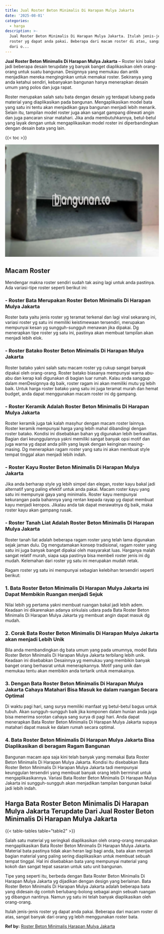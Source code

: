```yaml
---
title: Jual Roster Beton Minimalis Di Harapan Mulya Jakarta
date: '2025-08-01'
categories:
  - harga
description: >-
  Jual Roster Beton Minimalis Di Harapan Mulya Jakarta. Itulah jenis-jenis
  roster yg dapat anda pakai. Beberapa dari macam roster di atas, sangat banyak
  dari o...
---
```


**Jual Roster Beton Minimalis Di Harapan Mulya Jakarta** – Roster kini bakal jadi beberapa desain terupdate yg banyak banget diaplikasikan oleh orang-orang untuk suatu bangunan. Designnya yang memukau dan antik menjadikan mereka menginginkan untuk memakai roster. Sekiranya yang anda ketahui sendiri, kebanyakan bangunan hanya menerapkan desain umum yang polos dan juga rapat.

Roster merupakan salah satu bata dengan desain yg terdapat lubang pada material yang diaplikasikan pada bangunan. Mengaplikasikan model bata yang satu ini tentu akan menjadikan gaya bangunan menjadi lebih menarik. Selain itu, tampilan model roster juga akan sangat gampang dilewati angin dan juga pancaran sinar matahari. Jika anda membutuhkannya, betul-betul yang layak dengan untuk mengaplikasikan model roster ini diperbandingkan dengan desain bata yang lain.

{{< toc >}}

![Jual Roster Beton Minimalis Di Harapan Mulya Jakarta](/images/bata-roster-minimalis-17.png)

## Macam Roster

Mendengar makna roster sendiri sudah tak asing lagi untuk anda pastinya. Ada variasi-tipe roster seperti berikut ini:

### \- Roster Bata Merupakan Roster Beton Minimalis Di Harapan Mulya Jakarta

Roster bata yaitu jenis roster yg teramat terkenal dan lagi viral sekarang ini, variasi roster yg satu ini memiliki keistimewaan tersendiri, merupakan mempunyai kesan yg sungguh-sungguh menawan jika dipakai. Dg menerapkan tipe roster yg satu ini, pastinya akan membuat tampilan akan menjadi lebih elok.

### \- Roster Batako Roster Beton Minimalis Di Harapan Mulya Jakarta

Roster batako yakni salah satu macam roster yg cukup sangat banyak dipakai oleh orang-orang. Roster batako biasanya mempunyai warna abu-abu dan kerap kali digunakan di bagian luar rumah. Kalau anda sanggup dalam menDesignnya dg baik, roster ragam ini akan memiliki mutu yg lebih baik. Untuk harga roster batako yang satu ini juga teramat murah dan hemat budget, anda dapat menggunakan macam roster ini dg gampang.

### \- Roster Keramik Adalah Roster Beton Minimalis Di Harapan Mulya Jakarta

Roster keramik juga tak kalah masyhur dengan macam roster lainnya. Roster keramik mempunyai harga yang lebih mahal dibandingi dengan roster batako. Kondisi ini disebabkan bahan yg digunakan lebih berkwalitas. Bagian dari keunggulannya yakni memiliki sangat banyak opsi motif dan juga warna yg dapat anda pilih yang layak dengan keinginan masing-masing. Dg menerapkan ragam roster yang satu ini akan membuat style tempat tinggal akan menjadi lebih indah.

### \- Roster Kayu Roster Beton Minimalis Di Harapan Mulya Jakarta

Jika anda berharap style yg lebih simpel dan elegan, roster kayu bakal jadi alternatif yang paling efektif untuk anda pakai. Macam roster kayu yang satu ini mempunyai gaya yang minimalis. Roster kayu mempunyai kekurangan pada bahannya yang rentan kepada rayap yg dapat membuat kayu menjadi keropos. Jikalau anda tak dapat merawatnya dg baik, maka roster kayu akan gampang rusak.

### \- Roster Tanah Liat Adalah Roster Beton Minimalis Di Harapan Mulya Jakarta

Roster tanah liat adalah beberapa ragam roster yang telah lama digunakan sejak jaman dulu. Dg mengutamakan konsep tradisional, ragam roster yang satu ini juga banyak banget dipakai oleh masyarakat luas. Harganya malah sangat relatif murah, siapa saja pastinya bisa membeli roster jenis ini dg mudah. Kelemahan dari roster yg satu ini merupakan mudah retak.

Ragam roster yg satu ini mempunyai sebagian kelebihan tersendiri seperti berikut:

### 1\. Bata Roster Beton Minimalis Di Harapan Mulya Jakarta ini Dapat Membikin Ruangan menjadi Sejuk

Nilai lebih yg pertama yakni membuat ruangan bakal jadi lebih adem. Keadaan ini dikarenakan adanya sirkulais udara pada Bata Roster Beton Minimalis Di Harapan Mulya Jakarta yg membuat angin dapat masuk dg mudah.

### 2\. Corak Bata Roster Beton Minimalis Di Harapan Mulya Jakarta akan menjadi Lebih Unik

Bila anda membandingkan dg bata umum yang pada umumnya, model Bata Roster Beton Minimalis Di Harapan Mulya Jakarta terbilang lebih unik. Keadaan ini disebabkan Desainnya yg memukau yang membikin banyak banget orang berhasrat untuk menerapkannya. Motif yang unik dan memukau tentu akan membikin anda tertarik untuk memakainya.

### 3\. Dengan Bata Roster Beton Minimalis Di Harapan Mulya Jakarta Cahaya Matahari Bisa Masuk ke dalam ruangan Secara Optimal

Di waktu pagi hari, sang surya memiliki manfaat yg betul-betul bagus untuk tubuh. Akan sungguh-sungguh baik jika komponen dalam hunian anda juga bisa menerima sorotan cahaya sang surya di pagi hari. Anda dapat menerapkan Bata Roster Beton Minimalis Di Harapan Mulya Jakarta supaya matahari dapat masuk ke dalam rumah secara optimal.

### 4\. Bata Roster Beton Minimalis Di Harapan Mulya Jakarta Bisa Diaplikasikan di beragam Ragam Bangunan

Bangunan macam apa saja kini telah banyak yang memakai Bata Roster Beton Minimalis Di Harapan Mulya Jakarta. Kondisi itu disebabkan Bata Roster Beton Minimalis Di Harapan Mulya Jakarta tadi mempunyai keunggulan tersendiri yang membuat banyak orang lebih berminat untuk mengaplikasikannya. Variasi Bata Roster Beton Minimalis Di Harapan Mulya Jakarta ini sungguh-sungguh akan menjadikan tampilan bangunan bakal jadi lebih indah.

## Harga Bata Roster Beton Minimalis Di Harapan Mulya Jakarta Terupdate Dari Jual Roster Beton Minimalis Di Harapan Mulya Jakarta

{{< table-tables table="table2" >}}

Salah satu material yg seringkali diaplikasikan oleh orang-orang merupakan mengaplikasikan Bata Roster Beton Minimalis Di Harapan Mulya Jakarta. Material bata pastinya tidak akan heran lagi bagi anda, bata akan menjadi bagian material yang paling sering diaplikasikan untuk membuat sebuah tempat tinggal. Hal ini disebabkan bata yang mempunyai material yang kokoh dan sangat tepat sasaran untuk satu unit bangunan.

Tipe yang seperti itu, berbeda dengan Bata Roster Beton Minimalis Di Harapan Mulya Jakarta yg dijadikan dengan design yang berlainan. Bata Roster Beton Minimalis Di Harapan Mulya Jakarta adalah beberapa bata yang didesain dg contoh berlubang-bolong sebagai angin sebuah ruangan yg dibangun nantinya. Namun yg satu ini telah banyak diaplikasikan oleh orang-orang.

Itulah jenis-jenis roster yg dapat anda pakai. Beberapa dari macam roster di atas, sangat banyak dari orang yg lebih menggunakan roster bata.

**Ref by:** [Roster Beton Minimalis Harapan Mulya Jakarta](https://id.wikipedia.org/wiki/Roster)
